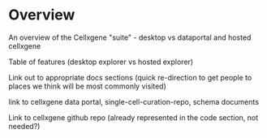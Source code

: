 # Overview

An overview of the Cellxgene "suite" - desktop vs dataportal and hosted cellxgene

Table of features \(desktop explorer vs hosted explorer\)

Link out to appropriate docs sections \(quick re-direction to get people to places we think will be most commonly visited\)

link to cellxgene data portal, single-cell-curation-repo, schema documents

Link to cellxgene github repo \(already represented in the code section, not needed?\)







